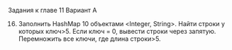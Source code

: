 Задания к главе 11
Вариант A

16. Заполнить HashMap 10 объектами <Integer, String>. Найти строки у которых ключ>5. Если ключ = 0, вывести строки через запятую. Перемножить
    все ключи, где длина строки>5.